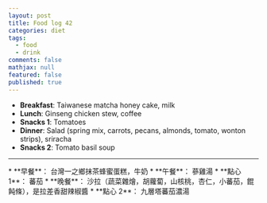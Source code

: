 ```yaml
---
layout: post
title: Food log 42
categories: diet
tags: 
  - food
  - drink
comments: false
mathjax: null
featured: false
published: true
---
```


* **Breakfast**: Taiwanese matcha honey cake, milk
* **Lunch**: Ginseng chicken stew, coffee
* **Snacks 1**: Tomatoes
* **Dinner**: Salad (spring mix, carrots, pecans, almonds, tomato, wonton strips), sriracha
* **Snacks 2**: Tomato basil soup
<hr>
* **早餐**： 台灣一之鄉抹茶蜂蜜蛋糕，牛奶
* **午餐**： 蔘雞湯
* **點心 1**： 蕃茄
* **晚餐**： 沙拉（蔬菜雜燴，胡蘿蔔，山核桃，杏仁，小蕃茄，餛飩條），是拉差香甜辣椒醬
* **點心 2**： 九層塔蕃茄濃湯

